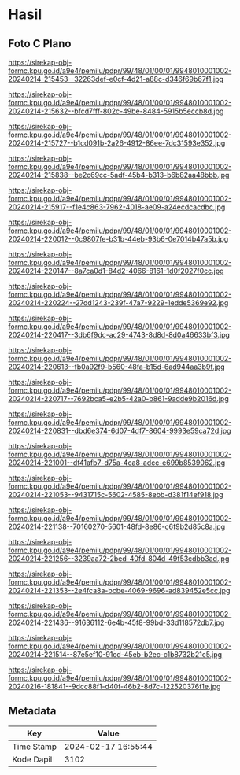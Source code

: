 # Hasil

## Foto C Plano

https://sirekap-obj-formc.kpu.go.id/a9e4/pemilu/pdpr/99/48/01/00/01/9948010001002-20240214-215453--32263def-e0cf-4d21-a88c-d346f69b67f1.jpg

https://sirekap-obj-formc.kpu.go.id/a9e4/pemilu/pdpr/99/48/01/00/01/9948010001002-20240214-215632--bfcd7fff-802c-49be-8484-5915b5eccb8d.jpg

https://sirekap-obj-formc.kpu.go.id/a9e4/pemilu/pdpr/99/48/01/00/01/9948010001002-20240214-215727--b1cd091b-2a26-4912-86ee-7dc31593e352.jpg

https://sirekap-obj-formc.kpu.go.id/a9e4/pemilu/pdpr/99/48/01/00/01/9948010001002-20240214-215838--be2c69cc-5adf-45b4-b313-b6b82aa48bbb.jpg

https://sirekap-obj-formc.kpu.go.id/a9e4/pemilu/pdpr/99/48/01/00/01/9948010001002-20240214-215917--f1e4c863-7962-4018-ae09-a24ecdcacdbc.jpg

https://sirekap-obj-formc.kpu.go.id/a9e4/pemilu/pdpr/99/48/01/00/01/9948010001002-20240214-220012--0c9807fe-b31b-44eb-93b6-0e7014b47a5b.jpg

https://sirekap-obj-formc.kpu.go.id/a9e4/pemilu/pdpr/99/48/01/00/01/9948010001002-20240214-220147--8a7ca0d1-84d2-4066-8161-1d0f2027f0cc.jpg

https://sirekap-obj-formc.kpu.go.id/a9e4/pemilu/pdpr/99/48/01/00/01/9948010001002-20240214-220224--27dd1243-239f-47a7-9229-1edde5369e92.jpg

https://sirekap-obj-formc.kpu.go.id/a9e4/pemilu/pdpr/99/48/01/00/01/9948010001002-20240214-220417--3db6f9dc-ac29-4743-8d8d-8d0a46633bf3.jpg

https://sirekap-obj-formc.kpu.go.id/a9e4/pemilu/pdpr/99/48/01/00/01/9948010001002-20240214-220613--fb0a92f9-b560-48fa-b15d-6ad944aa3b9f.jpg

https://sirekap-obj-formc.kpu.go.id/a9e4/pemilu/pdpr/99/48/01/00/01/9948010001002-20240214-220717--7692bca5-e2b5-42a0-b861-9adde9b2016d.jpg

https://sirekap-obj-formc.kpu.go.id/a9e4/pemilu/pdpr/99/48/01/00/01/9948010001002-20240214-220831--dbd6e374-6d07-4df7-8604-9993e59ca72d.jpg

https://sirekap-obj-formc.kpu.go.id/a9e4/pemilu/pdpr/99/48/01/00/01/9948010001002-20240214-221001--df41afb7-d75a-4ca8-adcc-e699b8539062.jpg

https://sirekap-obj-formc.kpu.go.id/a9e4/pemilu/pdpr/99/48/01/00/01/9948010001002-20240214-221053--9431715c-5602-4585-8ebb-d381f14ef918.jpg

https://sirekap-obj-formc.kpu.go.id/a9e4/pemilu/pdpr/99/48/01/00/01/9948010001002-20240214-221138--70160270-5601-48fd-8e86-c6f9b2d85c8a.jpg

https://sirekap-obj-formc.kpu.go.id/a9e4/pemilu/pdpr/99/48/01/00/01/9948010001002-20240214-221256--3239aa72-2bed-40fd-804d-49f53cdbb3ad.jpg

https://sirekap-obj-formc.kpu.go.id/a9e4/pemilu/pdpr/99/48/01/00/01/9948010001002-20240214-221353--2e4fca8a-bcbe-4069-9696-ad839452e5cc.jpg

https://sirekap-obj-formc.kpu.go.id/a9e4/pemilu/pdpr/99/48/01/00/01/9948010001002-20240214-221436--91636112-6e4b-45f8-99bd-33d118572db7.jpg

https://sirekap-obj-formc.kpu.go.id/a9e4/pemilu/pdpr/99/48/01/00/01/9948010001002-20240214-221514--87e5ef10-91cd-45eb-b2ec-c1b8732b21c5.jpg

https://sirekap-obj-formc.kpu.go.id/a9e4/pemilu/pdpr/99/48/01/00/01/9948010001002-20240216-181841--9dcc88f1-d40f-46b2-8d7c-122520376f1e.jpg


## Metadata

| Key        | Value               |
| ---------- | ------------------- |
| Time Stamp | 2024-02-17 16:55:44 |
| Kode Dapil | 3102                |



